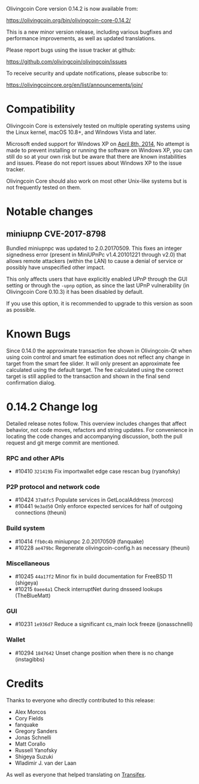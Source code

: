 Olivingcoin Core version 0.14.2 is now available from:

  <https://olivingcoin.org/bin/olivingcoin-core-0.14.2/>

This is a new minor version release, including various bugfixes and
performance improvements, as well as updated translations.

Please report bugs using the issue tracker at github:

  <https://github.com/olivingcoin/olivingcoin/issues>

To receive security and update notifications, please subscribe to:

  <https://olivingcoincore.org/en/list/announcements/join/>

Compatibility
==============

Olivingcoin Core is extensively tested on multiple operating systems using
the Linux kernel, macOS 10.8+, and Windows Vista and later.

Microsoft ended support for Windows XP on [April 8th, 2014](https://www.microsoft.com/en-us/WindowsForBusiness/end-of-xp-support),
No attempt is made to prevent installing or running the software on Windows XP, you
can still do so at your own risk but be aware that there are known instabilities and issues.
Please do not report issues about Windows XP to the issue tracker.

Olivingcoin Core should also work on most other Unix-like systems but is not
frequently tested on them.

Notable changes
===============

miniupnp CVE-2017-8798
----------------------------

Bundled miniupnpc was updated to 2.0.20170509. This fixes an integer signedness error
(present in MiniUPnPc v1.4.20101221 through v2.0) that allows remote attackers
(within the LAN) to cause a denial of service or possibly have unspecified
other impact.

This only affects users that have explicitly enabled UPnP through the GUI
setting or through the `-upnp` option, as since the last UPnP vulnerability
(in Olivingcoin Core 0.10.3) it has been disabled by default.

If you use this option, it is recommended to upgrade to this version as soon as
possible.

Known Bugs
==========

Since 0.14.0 the approximate transaction fee shown in Olivingcoin-Qt when using coin
control and smart fee estimation does not reflect any change in target from the
smart fee slider. It will only present an approximate fee calculated using the
default target. The fee calculated using the correct target is still applied to
the transaction and shown in the final send confirmation dialog.

0.14.2 Change log
=================

Detailed release notes follow. This overview includes changes that affect
behavior, not code moves, refactors and string updates. For convenience in locating
the code changes and accompanying discussion, both the pull request and
git merge commit are mentioned.

### RPC and other APIs
- #10410 `321419b` Fix importwallet edge case rescan bug (ryanofsky)

### P2P protocol and network code
- #10424 `37a8fc5` Populate services in GetLocalAddress (morcos)
- #10441 `9e3ad50` Only enforce expected services for half of outgoing connections (theuni)

### Build system
- #10414 `ffb0c4b` miniupnpc 2.0.20170509 (fanquake)
- #10228 `ae479bc` Regenerate olivingcoin-config.h as necessary (theuni)

### Miscellaneous
- #10245 `44a17f2` Minor fix in build documentation for FreeBSD 11 (shigeya)
- #10215 `0aee4a1` Check interruptNet during dnsseed lookups (TheBlueMatt)

### GUI
- #10231 `1e936d7` Reduce a significant cs_main lock freeze (jonasschnelli)

### Wallet
- #10294 `1847642` Unset change position when there is no change (instagibbs)

Credits
=======

Thanks to everyone who directly contributed to this release:

- Alex Morcos
- Cory Fields
- fanquake
- Gregory Sanders
- Jonas Schnelli
- Matt Corallo
- Russell Yanofsky
- Shigeya Suzuki
- Wladimir J. van der Laan

As well as everyone that helped translating on [Transifex](https://www.transifex.com/projects/p/olivingcoin/).

